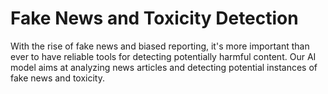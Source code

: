 
# Fake News and Toxicity Detection

With the rise of fake news and biased reporting, it's more important than 
ever to have reliable tools for detecting potentially harmful content. Our 
AI model aims at analyzing news articles and detecting potential instances 
of fake news and toxicity.
